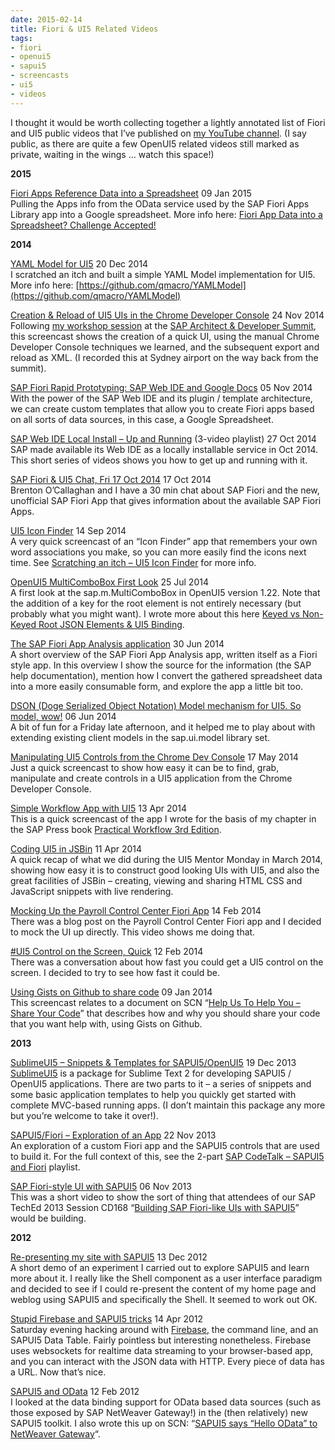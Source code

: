 ```yaml
---
date: 2015-02-14
title: Fiori & UI5 Related Videos
tags:
- fiori
- openui5
- sapui5
- screencasts
- ui5
- videos
---
```



I thought it would be worth collecting together a lightly annotated list of Fiori and UI5 public videos that I’ve published on [my YouTube channel](https://www.youtube.com/user/qmacro99/). (I say public, as there are quite a few OpenUI5 related videos still marked as private, waiting in the wings … watch this space!)

**2015**

[Fiori Apps Reference Data into a Spreadsheet](https://www.youtube.com/watch?v=B9FGqJFZbzQ) 09 Jan 2015  
 Pulling the Apps info from the OData service used by the SAP Fiori Apps Library app into a Google spreadsheet. More info here: [Fiori App Data into a Spreadsheet? Challenge Accepted!](/blog/posts/2015/01/09/fiori-app-data-into-a-spreadsheet-challenge-accepted/)

**2014**

[YAML Model for UI5](https://www.youtube.com/watch?v=-8SIasBQc5U) 20 Dec 2014  
 I scratched an itch and built a simple YAML Model implementation for UI5. More info here: [https://github.com/qmacro/YAMLModel](https://github.com/qmacro/YAMLModel)

[Creation & Reload of UI5 UIs in the Chrome Developer Console](https://www.youtube.com/watch?v=JPy7TxLpILg) 24 Nov 2014  
 Following [my workshop session](http://lanyrd.com/2014/sap-architect-and-developer-summit/sdfyrf/) at the [SAP Architect & Developer Summit](/blog/posts/2014/11/28/the-inaugural-sap-architect-developer-summit/), this screencast shows the creation of a quick UI, using the manual Chrome Developer Console techniques we learned, and the subsequent export and reload as XML. (I recorded this at Sydney airport on the way back from the summit).

[SAP Fiori Rapid Prototyping: SAP Web IDE and Google Docs](https://www.youtube.com/watch?v=jAp_nGqOT_c) 05 Nov 2014  
 With the power of the SAP Web IDE and its plugin / template architecture, we can create custom templates that allow you to create Fiori apps based on all sorts of data sources, in this case, a Google Spreadsheet.

[SAP Web IDE Local Install – Up and Running](https://www.youtube.com/playlist?list=PLfctWmgNyOIfF6gbmp_PZGNgn6YVJHfyU) (3-video playlist) 27 Oct 2014  
 SAP made available its Web IDE as a locally installable service in Oct 2014. This short series of videos shows you how to get up and running with it.

[SAP Fiori & UI5 Chat, Fri 17 Oct 2014](https://www.youtube.com/watch?v=Hz3ZWWF0BFM) 17 Oct 2014  
 Brenton O’Callaghan and I have a 30 min chat about SAP Fiori and the new, unofficial SAP Fiori App that gives information about the available SAP Fiori Apps.

[UI5 Icon Finder](https://www.youtube.com/watch?v=laNprcrApKc) 14 Sep 2014  
 A very quick screencast of an “Icon Finder” app that remembers your own word associations you make, so you can more easily find the icons next time. See [Scratching an itch – UI5 Icon Finder](/blog/posts/2014/09/14/scratching-an-itch-ui5-icon-finder/) for more info.

[OpenUI5 MultiComboBox First Look](https://www.youtube.com/watch?v=0UIyKoiZ-gE) 25 Jul 2014  
 A first look at the sap.m.MultiComboBox in OpenUI5 version 1.22. Note that the addition of a key for the root element is not entirely necessary (but probably what you might want). I wrote more about this here [Keyed vs Non-Keyed Root JSON Elements & UI5 Binding](/blog/posts/2014/07/26/keyed-vs-non-keyed-root-json-elements-ui5-binding/).

[The SAP Fiori App Analysis application](https://www.youtube.com/watch?v=aVeQ4adHgaY) 30 Jun 2014  
 A short overview of the SAP Fiori App Analysis app, written itself as a Fiori style app. In this overview I show the source for the information (the SAP help documentation), mention how I convert the gathered spreadsheet data into a more easily consumable form, and explore the app a little bit too.

[DSON (Doge Serialized Object Notation) Model mechanism for UI5. So model, wow!](https://www.youtube.com/watch?v=jjRc4AehSoA) 06 Jun 2014  
 A bit of fun for a Friday late afternoon, and it helped me to play about with extending existing client models in the sap.ui.model library set.

[Manipulating UI5 Controls from the Chrome Dev Console](https://www.youtube.com/watch?v=nRtocPEPLYI) 17 May 2014  
 Just a quick screencast to show how easy it can be to find, grab, manipulate and create controls in a UI5 application from the Chrome Developer Console.

[Simple Workflow App with UI5](https://www.youtube.com/watch?v=LuW_HT_c7xM) 13 Apr 2014  
 This is a quick screencast of the app I wrote for the basis of my chapter in the SAP Press book [Practical Workflow 3rd Edition](https://www.sap-press.com/practical-workflow-for-sap_3615/).

[Coding UI5 in JSBin](https://www.youtube.com/watch?v=iZa4pEP3GZw) 11 Apr 2014  
 A quick recap of what we did during the UI5 Mentor Monday in March 2014, showing how easy it is to construct good looking UIs with UI5, and also the great facilities of JSBin – creating, viewing and sharing HTML CSS and JavaScript snippets with live rendering.

[Mocking Up the Payroll Control Center Fiori App](https://www.youtube.com/watch?v=RJ8Kg14vhdE) 14 Feb 2014  
 There was a blog post on the Payroll Control Center Fiori app and I decided to mock the UI up directly. This video shows me doing that.

[#UI5 Control on the Screen, Quick](https://www.youtube.com/watch?v=vDK4w8y7QmY) 12 Feb 2014  
 There was a conversation about how fast you could get a UI5 control on the screen. I decided to try to see how fast it could be.

[Using Gists on Github to share code](https://www.youtube.com/watch?v=Fgp_e3Uv5Xs) 09 Jan 2014  
 This screencast relates to a document on SCN “[Help Us To Help You – Share Your Code](http://scn.sap.com/docs/DOC-50988)” that describes how and why you should share your code that you want help with, using Gists on Github.

**2013**

[SublimeUI5 – Snippets & Templates for SAPUI5/OpenUI5](https://www.youtube.com/watch?v=ts0EogQZvS8) 19 Dec 2013  
[SublimeUI5](https://github.com/qmacro/SublimeUI5) is a package for Sublime Text 2 for developing SAPUI5 / OpenUI5 applications. There are two parts to it – a series of snippets and some basic application templates to help you quickly get started with complete MVC-based running apps. (I don’t maintain this package any more but you’re welcome to take it over!).

[SAPUI5/Fiori – Exploration of an App](https://www.youtube.com/watch?v=tfOO4szA2Bg) 22 Nov 2013  
 An exploration of a custom Fiori app and the SAPUI5 controls that are used to build it. For the full context of this, see the 2-part [SAP CodeTalk – SAPUI5 and Fiori](https://www.youtube.com/playlist?list=PLfctWmgNyOIcae85Ytr6b_J1jgcDb4-JL) playlist.

[SAP Fiori-style UI with SAPUI5](https://www.youtube.com/watch?v=ItETo2R3kqI) 06 Nov 2013  
 This was a short video to show the sort of thing that attendees of our SAP TechEd 2013 Session CD168 “[Building SAP Fiori-like UIs with SAPUI5](http://scn.sap.com/community/developer-center/front-end/blog/2013/10/06/building-sap-fiori-like-uis-with-sapui5)” would be building.

**2012**

[Re-presenting my site with SAPUI5](https://www.youtube.com/watch?v=wZUXz5f1CHI) 13 Dec 2012  
 A short demo of an experiment I carried out to explore SAPUI5 and learn more about it. I really like the Shell component as a user interface paradigm and decided to see if I could re-present the content of my home page and weblog using SAPUI5 and specifically the Shell. It seemed to work out OK.

[Stupid Firebase and SAPUI5 tricks](https://www.youtube.com/watch?v=Obh2LW7CCKY) 14 Apr 2012  
 Saturday evening hacking around with [Firebase](http://www.firebase.com), the command line, and an SAPUI5 Data Table. Fairly pointless but interesting nonetheless. Firebase uses websockets for realtime data streaming to your browser-based app, and you can interact with the JSON data with HTTP. Every piece of data has a URL. Now that’s nice.

[SAPUI5 and OData](https://www.youtube.com/watch?v=yHVuWHNWK3I) 12 Feb 2012  
 I looked at the data binding support for OData based data sources (such as those exposed by SAP NetWeaver Gateway!) in the (then relatively) new SAPUI5 toolkit. I also wrote this up on SCN: “[SAPUI5 says “Hello OData” to NetWeaver Gateway](http://www.sdn.sap.com/irj/scn/weblogs?blog=/pub/wlg/28659)“.
